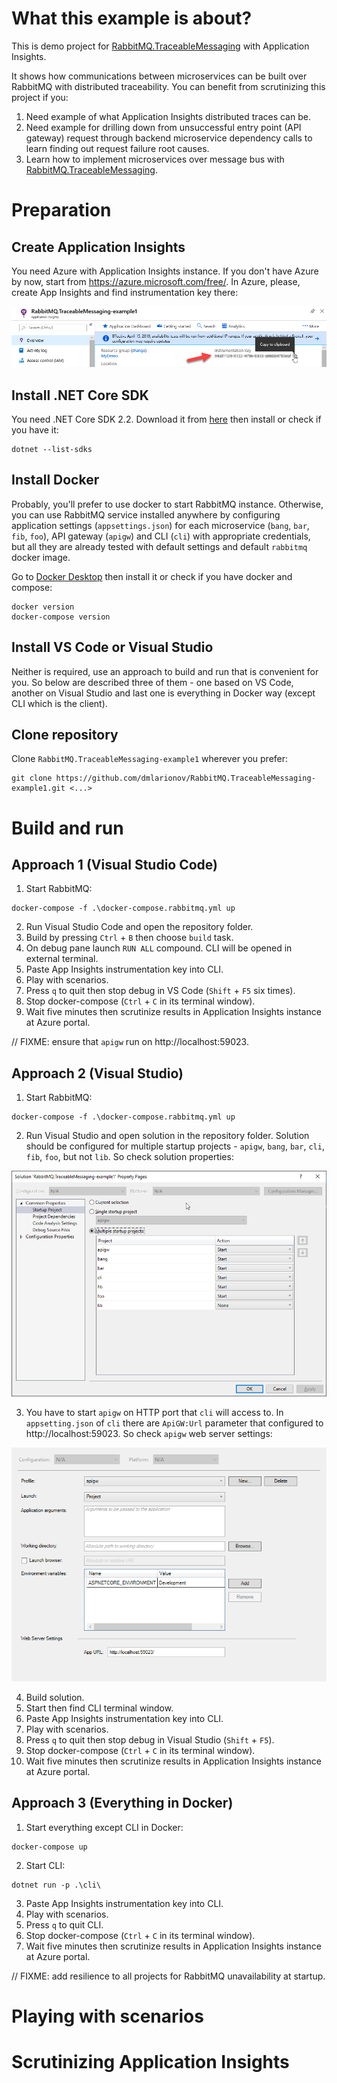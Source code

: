 # What this example is about?

This is demo project for [RabbitMQ.TraceableMessaging](https://github.com/dmlarionov/RabbitMQ.TraceableMessaging) with Application Insights.

It shows how communications between microservices can be built over RabbitMQ with distributed traceability. You can benefit from scrutinizing this project if you:

1. Need example of what Application Insights distributed traces can be.
2. Need example for drilling down from unsuccessful entry point (API gateway) request through backend microservice dependency calls to learn finding out request failure root causes.
3. Learn how to implement microservices over message bus with [RabbitMQ.TraceableMessaging](https://github.com/dmlarionov/RabbitMQ.TraceableMessaging).

# Preparation

## Create Application Insights

You need Azure with Application Insights instance. If you don't have Azure by now, start from https://azure.microsoft.com/free/. In Azure, please, create App Insights and find instrumentation key there:

![](./_media/ai-taking-instrumentation-key.png)

## Install .NET Core SDK

You need .NET Core SDK 2.2. Download it from [here](https://dotnet.microsoft.com/download/dotnet-core/2.2) then install or check if you have it:

```
dotnet --list-sdks
```

## Install Docker

Probably, you'll prefer to use docker to start RabbitMQ instance. Otherwise, you can use RabbitMQ service installed anywhere by configuring application settings (`appsettings.json`) for each microservice (`bang`, `bar`, `fib`, `foo`), API gateway (`apigw`) and CLI (`cli`) with appropriate credentials, but all they are already tested with default settings and default `rabbitmq` docker image.

Go to [Docker Desktop](https://www.docker.com/products/docker-desktop) then install it or check if you have docker and compose:

```
docker version
docker-compose version
```

## Install VS Code or Visual Studio

Neither is required, use an approach to build and run that is convenient for you. So below are described three of them - one based on VS Code, another on Visual Studio and last one is everything in Docker way (except CLI which is the client).

## Clone repository

Clone `RabbitMQ.TraceableMessaging-example1` wherever you prefer:

```
git clone https://github.com/dmlarionov/RabbitMQ.TraceableMessaging-example1.git <...>
```

# Build and run

## Approach 1 (Visual Studio Code)

1. Start RabbitMQ:

```
docker-compose -f .\docker-compose.rabbitmq.yml up
```

2. Run Visual Studio Code and open the repository folder.
3. Build by pressing `Ctrl` + `B` then choose `build` task.
4. On debug pane launch `RUN ALL` compound. CLI will be opened in external terminal.
5. Paste App Insights instrumentation key into CLI.
6. Play with scenarios.
7. Press `q` to quit then stop debug in VS Code (`Shift` + `F5` six times).
8. Stop docker-compose (`Ctrl` + `C` in its terminal window).
9. Wait five minutes then scrutinize results in Application Insights instance at Azure portal.

// FIXME: ensure that `apigw` run on http://localhost:59023.

## Approach 2 (Visual Studio)

1. Start RabbitMQ:

```
docker-compose -f .\docker-compose.rabbitmq.yml up
```

2. Run Visual Studio and open solution in the repository folder. Solution should be configured for multiple startup projects - `apigw`, `bang`, `bar`, `cli`, `fib`, `foo`, but not `lib`. So check solution properties:

![](./_media/solution-properties.png)

3. You have to start `apigw` on HTTP port that `cli` will access to. In `appsetting.json` of `cli` there are `ApiGW:Url` parameter that configured to http://localhost:59023. So check `apigw` web server settings:

![](./_media/apigw-webserver-settings.png)

4. Build solution.
5. Start then find CLI terminal window.
6. Paste App Insights instrumentation key into CLI.
7. Play with scenarios.
8. Press `q` to quit then stop debug in Visual Studio (`Shift` + `F5`).
9. Stop docker-compose (`Ctrl` + `C` in its terminal window).
10. Wait five minutes then scrutinize results in Application Insights instance at Azure portal.

## Approach 3 (Everything in Docker)

1. Start everything except CLI in Docker:

```
docker-compose up
```

2. Start CLI:

```
dotnet run -p .\cli\
```

3. Paste App Insights instrumentation key into CLI.
4. Play with scenarios.
5. Press `q` to quit CLI.
6. Stop docker-compose (`Ctrl` + `C` in its terminal window).
7. Wait five minutes then scrutinize results in Application Insights instance at Azure portal.

// FIXME: add resilience to all projects for RabbitMQ unavailability at startup.

# Playing with scenarios



# Scrutinizing Application Insights

